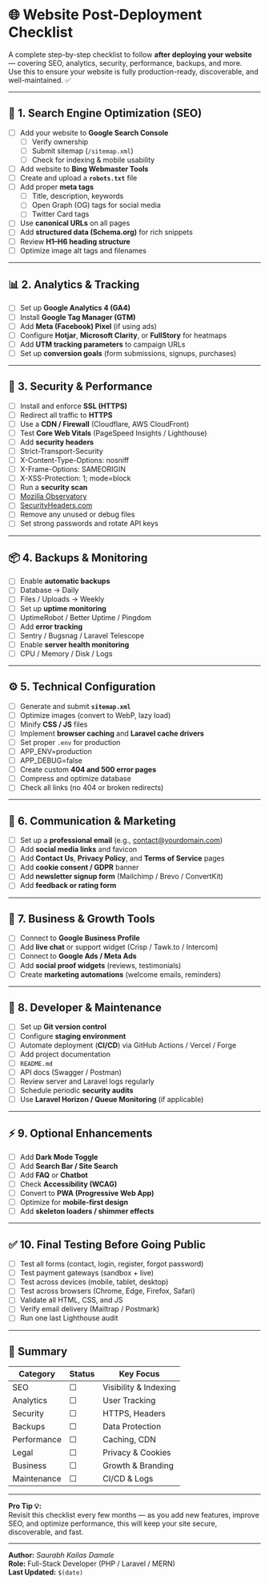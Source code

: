 # 🌐 Website Post-Deployment Checklist

A complete step-by-step checklist to follow **after deploying your website** — covering SEO, analytics, security, performance, backups, and more.  
Use this to ensure your website is fully production-ready, discoverable, and well-maintained. ✅

---

## 🚀 1. Search Engine Optimization (SEO)

- [ ] Add your website to **Google Search Console**
  - [ ] Verify ownership
  - [ ] Submit sitemap (`/sitemap.xml`)
  - [ ] Check for indexing & mobile usability
- [ ] Add website to **Bing Webmaster Tools**
- [ ] Create and upload a **`robots.txt`** file
- [ ] Add proper **meta tags**
  - [ ] Title, description, keywords
  - [ ] Open Graph (OG) tags for social media
  - [ ] Twitter Card tags
- [ ] Use **canonical URLs** on all pages
- [ ] Add **structured data (Schema.org)** for rich snippets
- [ ] Review **H1–H6 heading structure**
- [ ] Optimize image alt tags and filenames

---

## 📊 2. Analytics & Tracking

- [ ] Set up **Google Analytics 4 (GA4)**
- [ ] Install **Google Tag Manager (GTM)**
- [ ] Add **Meta (Facebook) Pixel** (if using ads)
- [ ] Configure **Hotjar**, **Microsoft Clarity**, or **FullStory** for heatmaps
- [ ] Add **UTM tracking parameters** to campaign URLs
- [ ] Set up **conversion goals** (form submissions, signups, purchases)

---

## 🔐 3. Security & Performance

- [ ] Install and enforce **SSL (HTTPS)**
- [ ] Redirect all traffic to **HTTPS**
- [ ] Use a **CDN / Firewall** (Cloudflare, AWS CloudFront)
- [ ] Test **Core Web Vitals** (PageSpeed Insights / Lighthouse)
- [ ] Add **security headers**
- [ ] Strict-Transport-Security
- [ ] X-Content-Type-Options: nosniff
- [ ] X-Frame-Options: SAMEORIGIN
- [ ] X-XSS-Protection: 1; mode=block
- [ ] Run a **security scan**
- [ ] [Mozilla Observatory](https://observatory.mozilla.org/)
- [ ] [SecurityHeaders.com](https://securityheaders.com/)
- [ ] Remove any unused or debug files
- [ ] Set strong passwords and rotate API keys

---

## 📦 4. Backups & Monitoring

- [ ] Enable **automatic backups**
- [ ] Database → Daily
- [ ] Files / Uploads → Weekly
- [ ] Set up **uptime monitoring**
- [ ] UptimeRobot / Better Uptime / Pingdom
- [ ] Add **error tracking**
- [ ] Sentry / Bugsnag / Laravel Telescope
- [ ] Enable **server health monitoring**
- [ ] CPU / Memory / Disk / Logs

---

## ⚙️ 5. Technical Configuration

- [ ] Generate and submit **`sitemap.xml`**
- [ ] Optimize images (convert to WebP, lazy load)
- [ ] Minify **CSS / JS** files
- [ ] Implement **browser caching** and **Laravel cache drivers**
- [ ] Set proper `.env` for production
- [ ] APP_ENV=production
- [ ] APP_DEBUG=false
- [ ] Create custom **404 and 500 error pages**
- [ ] Compress and optimize database
- [ ] Check all links (no 404 or broken redirects)

---

## 💬 6. Communication & Marketing

- [ ] Set up a **professional email** (e.g., contact@yourdomain.com)
- [ ] Add **social media links** and favicon
- [ ] Add **Contact Us**, **Privacy Policy**, and **Terms of Service** pages
- [ ] Add **cookie consent / GDPR** banner
- [ ] Add **newsletter signup form** (Mailchimp / Brevo / ConvertKit)
- [ ] Add **feedback or rating form**

---

## 🧠 7. Business & Growth Tools

- [ ] Connect to **Google Business Profile**
- [ ] Add **live chat** or support widget (Crisp / Tawk.to / Intercom)
- [ ] Connect to **Google Ads / Meta Ads**
- [ ] Add **social proof widgets** (reviews, testimonials)
- [ ] Create **marketing automations** (welcome emails, reminders)

---

## 🧰 8. Developer & Maintenance

- [ ] Set up **Git version control**
- [ ] Configure **staging environment**
- [ ] Automate deployment (**CI/CD**) via GitHub Actions / Vercel / Forge
- [ ] Add project documentation
- [ ] `README.md`
- [ ] API docs (Swagger / Postman)
- [ ] Review server and Laravel logs regularly
- [ ] Schedule periodic **security audits**
- [ ] Use **Laravel Horizon / Queue Monitoring** (if applicable)

---

## ⚡ 9. Optional Enhancements

- [ ] Add **Dark Mode Toggle**
- [ ] Add **Search Bar / Site Search**
- [ ] Add **FAQ** or **Chatbot**
- [ ] Check **Accessibility (WCAG)**
- [ ] Convert to **PWA (Progressive Web App)**
- [ ] Optimize for **mobile-first design**
- [ ] Add **skeleton loaders / shimmer effects**

---

## ✅ 10. Final Testing Before Going Public

- [ ] Test all forms (contact, login, register, forgot password)
- [ ] Test payment gateways (sandbox + live)
- [ ] Test across devices (mobile, tablet, desktop)
- [ ] Test across browsers (Chrome, Edge, Firefox, Safari)
- [ ] Validate all HTML, CSS, and JS
- [ ] Verify email delivery (Mailtrap / Postmark)
- [ ] Run one last Lighthouse audit

---

## 🧾 Summary

| Category | Status | Key Focus |
|-----------|---------|------------|
| SEO | ☐ | Visibility & Indexing |
| Analytics | ☐ | User Tracking |
| Security | ☐ | HTTPS, Headers |
| Backups | ☐ | Data Protection |
| Performance | ☐ | Caching, CDN |
| Legal | ☐ | Privacy & Cookies |
| Business | ☐ | Growth & Branding |
| Maintenance | ☐ | CI/CD & Logs |

---

**Pro Tip 💡:**  
Revisit this checklist every few months — as you add new features, improve SEO, and optimize performance, this will keep your site secure, discoverable, and fast.

---

**Author:** _Saurabh Kailas Damale_  
**Role:** Full-Stack Developer (PHP / Laravel / MERN)  
**Last Updated:** `$(date)`  
